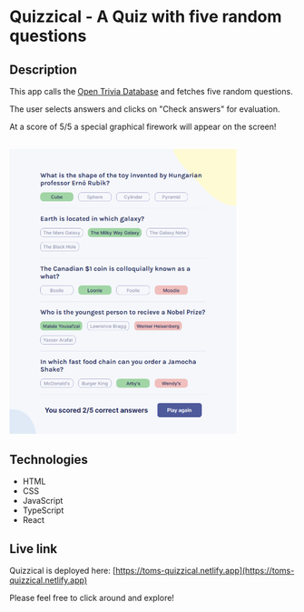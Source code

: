# Quizzical - A Quiz with five random questions

## Description
This app calls the [Open Trivia Database](https://opentdb.com/) and fetches five random questions.

The user selects answers and clicks on "Check answers" for evaluation.

At a score of 5/5 a special graphical firework will appear on the screen!

<br/>
<img src="./quizzical.png" alt="Screenshot of Quizzical app." width="400px"/>

## Technologies
- HTML
- CSS
- JavaScript
- TypeScript
- React

## Live link
Quizzical is deployed here:
[https://toms-quizzical.netlify.app](https://toms-quizzical.netlify.app)

Please feel free to click around and explore!
